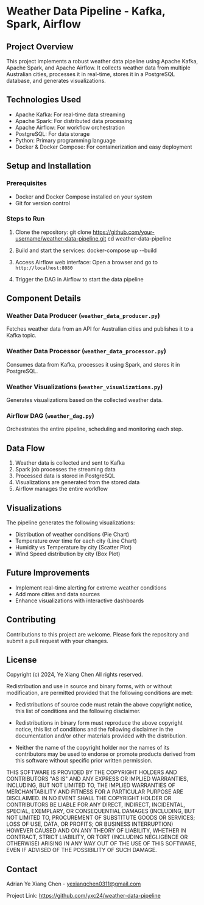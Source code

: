 # Weather Data Pipeline -  Kafka, Spark, Airflow

## Project Overview
This project implements a robust weather data pipeline using Apache Kafka, Apache Spark, and Apache Airflow. It collects weather data from multiple Australian cities, processes it in real-time, stores it in a PostgreSQL database, and generates visualizations.

## Technologies Used
- Apache Kafka: For real-time data streaming
- Apache Spark: For distributed data processing
- Apache Airflow: For workflow orchestration
- PostgreSQL: For data storage
- Python: Primary programming language
- Docker & Docker Compose: For containerization and easy deployment

## Setup and Installation

### Prerequisites
- Docker and Docker Compose installed on your system
- Git for version control

### Steps to Run
1. Clone the repository:
git clone https://github.com/your-username/weather-data-pipeline.git
cd weather-data-pipeline

2. Build and start the services:
docker-compose up --build

3. Access Airflow web interface:
Open a browser and go to `http://localhost:8080`

4. Trigger the DAG in Airflow to start the data pipeline

## Component Details

### Weather Data Producer (`weather_data_producer.py`)
Fetches weather data from an API for Australian cities and publishes it to a Kafka topic.

### Weather Data Processor (`weather_data_processor.py`)
Consumes data from Kafka, processes it using Spark, and stores it in PostgreSQL.

### Weather Visualizations (`weather_visualizations.py`)
Generates visualizations based on the collected weather data.

### Airflow DAG (`weather_dag.py`)
Orchestrates the entire pipeline, scheduling and monitoring each step.

## Data Flow
1. Weather data is collected and sent to Kafka
2. Spark job processes the streaming data
3. Processed data is stored in PostgreSQL
4. Visualizations are generated from the stored data
5. Airflow manages the entire workflow

## Visualizations
The pipeline generates the following visualizations:
- Distribution of weather conditions (Pie Chart)
- Temperature over time for each city (Line Chart)
- Humidity vs Temperature by city (Scatter Plot)
- Wind Speed distribution by city (Box Plot)

## Future Improvements
- Implement real-time alerting for extreme weather conditions
- Add more cities and data sources
- Enhance visualizations with interactive dashboards

## Contributing
Contributions to this project are welcome. Please fork the repository and submit a pull request with your changes.

## License
Copyright (c) 2024, Ye Xiang Chen
All rights reserved.

Redistribution and use in source and binary forms, with or without
modification, are permitted provided that the following conditions are met:

* Redistributions of source code must retain the above copyright notice, this
  list of conditions and the following disclaimer.

* Redistributions in binary form must reproduce the above copyright notice,
  this list of conditions and the following disclaimer in the documentation
  and/or other materials provided with the distribution.

* Neither the name of the copyright holder nor the names of its
  contributors may be used to endorse or promote products derived from
  this software without specific prior written permission.

THIS SOFTWARE IS PROVIDED BY THE COPYRIGHT HOLDERS AND CONTRIBUTORS "AS IS"
AND ANY EXPRESS OR IMPLIED WARRANTIES, INCLUDING, BUT NOT LIMITED TO, THE
IMPLIED WARRANTIES OF MERCHANTABILITY AND FITNESS FOR A PARTICULAR PURPOSE ARE
DISCLAIMED. IN NO EVENT SHALL THE COPYRIGHT HOLDER OR CONTRIBUTORS BE LIABLE
FOR ANY DIRECT, INDIRECT, INCIDENTAL, SPECIAL, EXEMPLARY, OR CONSEQUENTIAL
DAMAGES (INCLUDING, BUT NOT LIMITED TO, PROCUREMENT OF SUBSTITUTE GOODS OR
SERVICES; LOSS OF USE, DATA, OR PROFITS; OR BUSINESS INTERRUPTION) HOWEVER
CAUSED AND ON ANY THEORY OF LIABILITY, WHETHER IN CONTRACT, STRICT LIABILITY,
OR TORT (INCLUDING NEGLIGENCE OR OTHERWISE) ARISING IN ANY WAY OUT OF THE USE
OF THIS SOFTWARE, EVEN IF ADVISED OF THE POSSIBILITY OF SUCH DAMAGE.

## Contact
Adrian Ye Xiang Chen - yexiangchen0311@gmail.com

Project Link: https://github.com/yxc24/weather-data-pipeline

